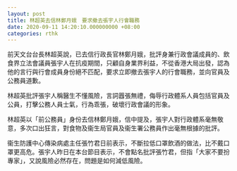 ```yaml
---
layout: post
title: 林超英去信林鄭月娥　要求撤去張宇人行會職務
date: 2020-09-11 14:20:10.000000000 +08:00
categories: rthk
---
```


前天文台台長林超英說，已去信行政長官林鄭月娥，批評身兼行政會議成員的、飲食界立法會議員張宇人在抗疫期間，只顧自身業界利益，不從香港大局出發，認為他的言行與行會成員身份絕不匹配，要求立即撤去張宇人的行會職務，並向官員及公務員道歉。

林超英批評張宇人稱醫生不懂風險，言詞囂張無禮，侮辱行政體系人員包括官員及公員，打擊公務人員士氣，行為乖張，破壞行政會議的形象。

林超英以「前公務員」身份去信林鄭月娥，信中提及，張宇人對行政體系毫無敬意，多次口出狂言，對食物及衞生局官員及衞生署公務員作出毫無根據的批評。

衞生防護中心傳染病處主任張竹君日前表示，不斷拉低口罩飲酒的做法，比不戴口罩更高危。張宇人昨日在本台節目表示，不會點名批評張竹君，但指「大家不要扮專家」，又說風險必然存在，問題是如何減低風險。
